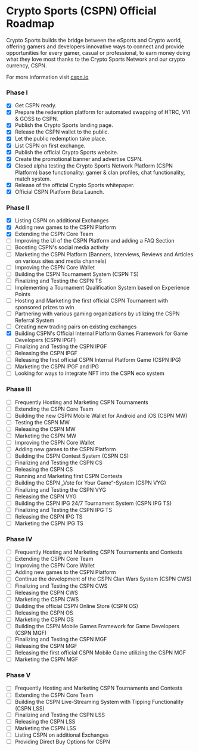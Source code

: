 Crypto Sports (CSPN) Official Roadmap
=================================================

Crypto Sports builds the bridge between the eSports and Crypto world, offering gamers and developers innovative ways to connect and provide opportunities for every gamer, casual or professional, to earn money doing what they love most thanks to the Crypto Sports Network and our crypto currency, CSPN.

For more information visit [cspn.io](http://www.cspn.io)

### Phase I

- [x] Get CSPN ready.
- [x] Prepare the redemption platform for automated swapping of HTRC, VYI & GOSS to CSPN.
- [x] Publish the Crypto Sports landing page.
- [x] Release the CSPN wallet to the public.
- [x] Let the public redemption take place.
- [x] List CSPN on first exchange.
- [x] Publish the official Crypto Sports website.
- [x] Create the promotional banner and advertise CSPN.
- [x] Closed alpha testing the Crypto Sports Network Platform (CSPN Platform) base functionality: gamer & clan profiles, chat functionality, match system.
- [x] Release of the official Crypto Sports whitepaper.
- [x] Official CSPN Platform Beta Launch. 

### Phase II

- [x] Listing CSPN on additional Exchanges
- [x] Adding new games to the CSPN Platform
- [x] Extending the CSPN Core Team
- [ ] Improving the UI of the CSPN Platform and adding a FAQ Section
- [ ] Boosting CSPN's social media activity
- [ ] Marketing the CSPN Platform (Banners, Interviews, Reviews and Articles on various sites and media channels)
- [ ] Improving the CSPN Core Wallet
- [ ] Building the CSPN Tournament System (CSPN TS)
- [ ] Finalizing and Testing the CSPN TS
- [ ] Implementing a Tournament Qualification System based on Experience Points
- [ ] Hosting and Marketing the first official CSPN Tournament with sponsored prizes to win
- [ ] Partnering with various gaming organizations by utilizing the CSPN Referral System
- [ ] Creating new trading pairs on existing exchanges
- [x] Building CSPN's Official Internal Platform Games Framework for Game Developers (CSPN IPGF)
- [ ] Finalizing and Testing the CSPN IPGF
- [ ] Releasing the CSPN IPGF
- [ ] Releasing the first official CSPN Internal Platform Game (CSPN IPG)
- [ ] Marketing the CSPN IPGF and IPG
- [ ] Looking for ways to integrate NFT into the CSPN eco system

### Phase III

- [ ] Frequently Hosting and Marketing CSPN Tournaments
- [ ] Extending the CSPN Core Team
- [ ] Building the new CSPN Mobile Wallet for Android and iOS (CSPN MW)
- [ ] Testing the CSPN MW
- [ ] Releasing the CSPN MW
- [ ] Marketing the CSPN MW
- [ ] Improving the CSPN Core Wallet
- [ ] Adding new games to the CSPN Platform
- [ ] Building the CSPN Contest System (CSPN CS)
- [ ] Finalizing and Testing the CSPN CS
- [ ] Releasing the CSPN CS
- [ ] Running and Marketing first CSPN Contests
- [ ] Building the CSPN „Vote for Your Game“-System (CSPN VYG)
- [ ] Finalizing and Testing the CSPN VYG
- [ ] Releasing the CSPN VYG
- [ ] Building the CSPN IPG 24/7 Tournament System (CSPN IPG TS)
- [ ] Finalizing and Testing the CSPN IPG TS
- [ ] Releasing the CSPN IPG TS
- [ ] Marketing the CSPN IPG TS

### Phase IV

- [ ] Frequently Hosting and Marketing CSPN Tournaments and Contests
- [ ] Extending the CSPN Core Team
- [ ] Improving the CSPN Core Wallet
- [ ] Adding new games to the CSPN Platform
- [ ] Continue the development of the CSPN Clan Wars System (CSPN CWS)
- [ ] Finalizing and Testing the CSPN CWS
- [ ] Releasing the CSPN CWS
- [ ] Marketing the CSPN CWS
- [ ] Building the official CSPN Online Store (CSPN OS)
- [ ] Releasing the CSPN OS
- [ ] Marketing the CSPN OS
- [ ] Building the CSPN Mobile Games Framework for Game Developers (CSPN MGF)
- [ ] Finalizing and Testing the CSPN MGF
- [ ] Releasing the CSPN MGF
- [ ] Releasing the first official CSPN Mobile Game utilizing the CSPN MGF
- [ ] Marketing the CSPN MGF

### Phase V

- [ ] Frequently Hosting and Marketing CSPN Tournaments and Contests
- [ ] Extending the CSPN Core Team
- [ ] Building the CSPN Live-Streaming System with Tipping Functionality (CSPN LSS)
- [ ] Finalizing and Testing the CSPN LSS
- [ ] Releasing the CSPN LSS
- [ ] Marketing the CSPN LSS
- [ ] Listing CSPN on additional Exchanges
- [ ] Providing Direct Buy Options for CSPN
